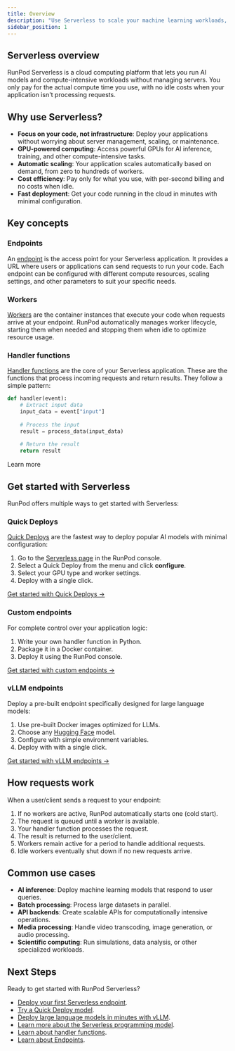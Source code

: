 ```yaml
---
title: Overview
description: "Use Serverless to scale your machine learning workloads, with flexible GPU computing for AI inference, training, and general compute, pay-per-second pricing, and fast deployment options for custom endpoints."
sidebar_position: 1
---
```


## Serverless overview

RunPod Serverless is a cloud computing platform that lets you run AI models and compute-intensive workloads without managing servers. You only pay for the actual compute time you use, with no idle costs when your application isn't processing requests.

## Why use Serverless?

* **Focus on your code, not infrastructure**: Deploy your applications without worrying about server management, scaling, or maintenance.
* **GPU-powered computing**: Access powerful GPUs for AI inference, training, and other compute-intensive tasks.
* **Automatic scaling**: Your application scales automatically based on demand, from zero to hundreds of workers.
* **Cost efficiency**: Pay only for what you use, with per-second billing and no costs when idle.
* **Fast deployment**: Get your code running in the cloud in minutes with minimal configuration.

## Key concepts

### Endpoints

An [endpoint](/serverless/endpoints/overview) is the access point for your Serverless application. It provides a URL where users or applications can send requests to run your code. Each endpoint can be configured with different compute resources, scaling settings, and other parameters to suit your specific needs.

### Workers

[Workers](/serverless/workers/overview) are the container instances that execute your code when requests arrive at your endpoint. RunPod automatically manages worker lifecycle, starting them when needed and stopping them when idle to optimize resource usage.

### Handler functions

[Handler functions](/serverless/handlers/overview) are the core of your Serverless application. These are the functions that process incoming requests and return results. They follow a simple pattern:

```python
def handler(event):
    # Extract input data
    input_data = event["input"]
    
    # Process the input
    result = process_data(input_data)
    
    # Return the result
    return result
```

Learn more 

## Get started with Serverless

RunPod offers multiple ways to get started with Serverless:

### Quick Deploys

[Quick Deploys](/serverless/quick-deploys) are the fastest way to deploy popular AI models with minimal configuration:

1. Go to the [Serverless page](https://www.runpod.io/console/serverless) in the RunPod console.
2. Select a Quick Deploy from the menu and click **configure**.
3. Select your GPU type and worker settings.
4. Deploy with a single click.

[Get started with Quick Deploys →](/serverless/quick-deploys)

### Custom endpoints

For complete control over your application logic:

1. Write your own handler function in Python.
2. Package it in a Docker container.
3. Deploy it using the RunPod console.

[Get started with custom endpoints →](/serverless/get-started)

### vLLM endpoints

Deploy a pre-built endpoint specifically designed for large language models:

1. Use pre-built Docker images optimized for LLMs.
2. Choose any [Hugging Face](https://huggingface.co/models) model.
3. Configure with simple environment variables.
4. Deploy with with a single click.

[Get started with vLLM endpoints →](/serverless/workers/vllm/get-started)

## How requests work

When a user/client sends a request to your endpoint:

1. If no workers are active, RunPod automatically starts one (cold start).
2. The request is queued until a worker is available.
3. Your handler function processes the request.
4. The result is returned to the user/client.
5. Workers remain active for a period to handle additional requests.
6. Idle workers eventually shut down if no new requests arrive.

## Common use cases

* **AI inference**: Deploy machine learning models that respond to user queries.
* **Batch processing**: Process large datasets in parallel.
* **API backends**: Create scalable APIs for computationally intensive operations.
* **Media processing**: Handle video transcoding, image generation, or audio processing.
* **Scientific computing**: Run simulations, data analysis, or other specialized workloads.

## Next Steps

Ready to get started with RunPod Serverless?

- [Deploy your first Serverless endpoint](/serverless/get-started).
- [Try a Quick Deploy model](/serverless/quick-deploys).
- [Deploy large language models in minutes with vLLM](/serverless/workers/vllm/overview).
- [Learn more about the Serverless programming model](/serverless/architecture).
- [Learn about handler functions](/serverless/workers/handlers/overview).
- [Learn about Endpoints](/serverless/endpoints/overview).